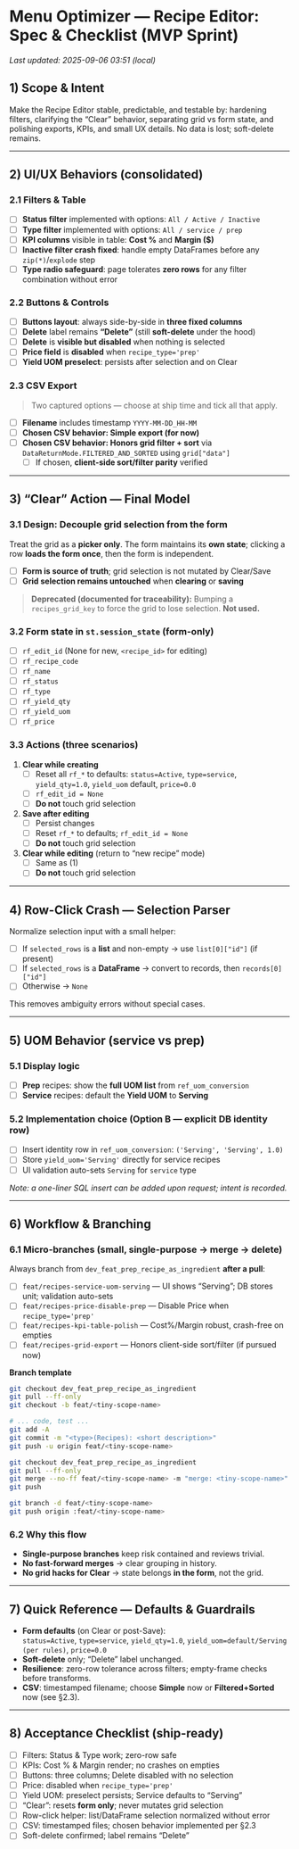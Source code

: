 # Menu Optimizer — Recipe Editor: Spec & Checklist (MVP Sprint)

_Last updated: 2025-09-06 03:51 (local)_

## 1) Scope & Intent
Make the Recipe Editor stable, predictable, and testable by: hardening filters, clarifying the “Clear” behavior, separating grid vs form state, and polishing exports, KPIs, and small UX details. No data is lost; soft-delete remains.

---

## 2) UI/UX Behaviors (consolidated)

### 2.1 Filters & Table
- [ ] **Status filter** implemented with options: `All / Active / Inactive`
- [ ] **Type filter** implemented with options: `All / service / prep`
- [ ] **KPI columns** visible in table: **Cost %** and **Margin ($)**
- [ ] **Inactive filter crash fixed**: handle empty DataFrames before any `zip(*)`/`explode` step
- [ ] **Type radio safeguard**: page tolerates **zero rows** for any filter combination without error

### 2.2 Buttons & Controls
- [ ] **Buttons layout**: always side-by-side in **three fixed columns**
- [ ] **Delete** label remains **“Delete”** (still **soft-delete** under the hood)
- [ ] **Delete** is **visible but disabled** when nothing is selected
- [ ] **Price field** is **disabled** when `recipe_type='prep'`
- [ ] **Yield UOM preselect**: persists after selection and on Clear

### 2.3 CSV Export
> Two captured options — choose at ship time and tick all that apply.

- [ ] **Filename** includes timestamp `YYYY-MM-DD_HH-MM`
- [ ] **Chosen CSV behavior: Simple export (for now)**
- [ ] **Chosen CSV behavior: Honors grid filter + sort** via `DataReturnMode.FILTERED_AND_SORTED` using `grid["data"]`
  - [ ] If chosen, **client-side sort/filter parity** verified

---

## 3) “Clear” Action — Final Model

### 3.1 Design: **Decouple grid selection from the form**
Treat the grid as a **picker only**. The form maintains its **own state**; clicking a row **loads the form once**, then the form is independent.
- [ ] **Form is source of truth**; grid selection is not mutated by Clear/Save
- [ ] **Grid selection remains untouched** when **clearing** or **saving**

> **Deprecated (documented for traceability):** Bumping a `recipes_grid_key` to force the grid to lose selection. **Not used.**

### 3.2 Form state in `st.session_state` (form-only)
- [ ] `rf_edit_id` (None for new, `<recipe_id>` for editing)
- [ ] `rf_recipe_code`
- [ ] `rf_name`
- [ ] `rf_status`
- [ ] `rf_type`
- [ ] `rf_yield_qty`
- [ ] `rf_yield_uom`
- [ ] `rf_price`

### 3.3 Actions (three scenarios)
1) **Clear while creating**
   - [ ] Reset all `rf_*` to defaults: `status=Active`, `type=service`, `yield_qty=1.0`, `yield_uom` default, `price=0.0`
   - [ ] `rf_edit_id = None`
   - [ ] **Do not** touch grid selection

2) **Save after editing**
   - [ ] Persist changes
   - [ ] Reset `rf_*` to defaults; `rf_edit_id = None`
   - [ ] **Do not** touch grid selection

3) **Clear while editing** (return to “new recipe” mode)
   - [ ] Same as (1)
   - [ ] **Do not** touch grid selection

---

## 4) Row-Click Crash — Selection Parser
Normalize selection input with a small helper:
- [ ] If `selected_rows` is a **list** and non-empty → use `list[0]["id"]` (if present)
- [ ] If `selected_rows` is a **DataFrame** → convert to records, then `records[0]["id"]`
- [ ] Otherwise → `None`

This removes ambiguity errors without special cases.

---

## 5) UOM Behavior (service vs prep)

### 5.1 Display logic
- [ ] **Prep** recipes: show the **full UOM list** from `ref_uom_conversion`
- [ ] **Service** recipes: default the **Yield UOM** to **Serving**

### 5.2 Implementation choice (**Option B — explicit DB identity row**)
- [ ] Insert identity row in `ref_uom_conversion`: `('Serving', 'Serving', 1.0)`
- [ ] Store `yield_uom='Serving'` directly for service recipes
- [ ] UI validation auto-sets `Serving` for `service` type

_Note: a one-liner SQL insert can be added upon request; intent is recorded._

---

## 6) Workflow & Branching

### 6.1 Micro-branches (small, single-purpose → merge → delete)
Always branch from `dev_feat_prep_recipe_as_ingredient` **after a pull**:

- [ ] `feat/recipes-service-uom-serving` — UI shows “Serving”; DB stores unit; validation auto-sets
- [ ] `feat/recipes-price-disable-prep` — Disable Price when `recipe_type='prep'`
- [ ] `feat/recipes-kpi-table-polish` — Cost%/Margin robust, crash-free on empties
- [ ] `feat/recipes-grid-export` — Honors client-side sort/filter (if pursued now)

**Branch template**
```bash
git checkout dev_feat_prep_recipe_as_ingredient
git pull --ff-only
git checkout -b feat/<tiny-scope-name>

# ... code, test ...
git add -A
git commit -m "<type>(Recipes): <short description>"
git push -u origin feat/<tiny-scope-name>

git checkout dev_feat_prep_recipe_as_ingredient
git pull --ff-only
git merge --no-ff feat/<tiny-scope-name> -m "merge: <tiny-scope-name>"
git push

git branch -d feat/<tiny-scope-name>
git push origin :feat/<tiny-scope-name>
```

### 6.2 Why this flow
- **Single-purpose branches** keep risk contained and reviews trivial.
- **No fast-forward merges** → clear grouping in history.
- **No grid hacks for Clear** → state belongs **in the form**, not the grid.

---

## 7) Quick Reference — Defaults & Guardrails
- **Form defaults** (on Clear or post-Save):  
  `status=Active`, `type=service`, `yield_qty=1.0`, `yield_uom=default/Serving (per rules)`, `price=0.0`
- **Soft-delete** only; “Delete” label unchanged.
- **Resilience**: zero-row tolerance across filters; empty-frame checks before transforms.
- **CSV**: timestamped filename; choose **Simple** now or **Filtered+Sorted** now (see §2.3).

---

## 8) Acceptance Checklist (ship-ready)
- [ ] Filters: Status & Type work; zero-row safe
- [ ] KPIs: Cost % & Margin render; no crashes on empties
- [ ] Buttons: three columns; Delete disabled with no selection
- [ ] Price: disabled when `recipe_type='prep'`
- [ ] Yield UOM: preselect persists; Service defaults to “Serving”
- [ ] “Clear”: resets **form only**; never mutates grid selection
- [ ] Row-click helper: list/DataFrame selection normalized without error
- [ ] CSV: timestamped files; chosen behavior implemented per §2.3
- [ ] Soft-delete confirmed; label remains “Delete”
